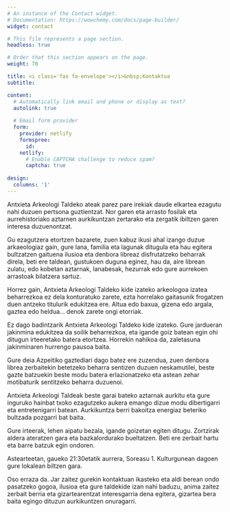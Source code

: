 ```yaml
---
# An instance of the Contact widget.
# Documentation: https://wowchemy.com/docs/page-builder/
widget: contact

# This file represents a page section.
headless: true

# Order that this section appears on the page.
weight: 70

title: <i class='fas fa-envelope'></i>&nbsp;Kontaktua
subtitle:

content:
  # Automatically link email and phone or display as text?
  autolink: true
  
  # Email form provider
  form:
    provider: netlify
    formspree:
      id:
    netlify:
      # Enable CAPTCHA challenge to reduce spam?
      captcha: true
  
design:
  columns: '1'
---
```


Antxieta Arkeologi Taldeko ateak parez
pare irekiak daude elkartea ezagutu nahi
duzuen pertsona guztientzat. Nor garen eta
arrasto fosilak eta aurrehistoriako aztarnen
aurkikuntzan zertarako eta zergatik ibiltzen
garen interesa duzuenontzat.

Gu ezagutzera etortzen bazarete, zuen kabuz
ikusi ahal izango duzue arkaeologiaz gain,
gure lana, familia eta lagunak ditugula eta
hau egitera bultzatzen gaituena ilusioa eta
denbora libreaz disfrutatzeko beharrak direla,
beti ere taldean, gustukoen duguna eginez,
hau da, aire librean zulatu, edo kobetan
aztarnak, lanabesak, hezurrak edo gure
aurrekoen arrastoak bilatzera sartuz.

Horrez gain, Antxieta Arkeologi Taldeko kide
izateko arkeologoa izatea beharrezkoa ez dela
konturatuko zarete, ezta horrelako gaitasunik
frogatzen duen antzeko titulurik edukitzea
ere. Altua edo baxua, gizena edo argala, gaztea
edo heldua… denok zarete ongi etorriak.

Ez dago badintzarik Antxieta Arkeologi
Taldeko kide izateko. Gure jardueran jakinmina
edukitzea da soilik beharrezkoa, eta igande
goiz batean egin ohi ditugun irteeretako batera
etortzea. Horrekin nahikoa da, zaletasuna
jakinminaren hurrengo pausoa baita.

Gure deia Azpeitiko gaztediari dago batez ere
zuzendua, zuen denbora librea zerbaitekin
betetzeko beharra sentizen duzuen neskamutilei,
beste gazte batzuekin beste modu
batera erlazionatzeko eta astean zehar
motibaturik sentitzeko beharra duzuenoi.

Antxieta Arkeologi Taldeak beste garai bateko
aztarnak aurkitu eta gure inguruko hainbat
txoko ezagutzeko aukera emango dizue
modu dibertigarri eta entretenigarri batean.
Aurkikuntza berri bakoitza energiaz beteriko
bultzada pozgarri bat baita.

Gure irteerak, lehen aipatu bezala, igande
goizetan egiten ditugu. Zortzirak aldera
ateratzen gara eta bazkalordurako bueltatzen.
Beti ere zerbait hartu eta barre batzuk egin
ondoren.

Astearteetan, gaueko 21:30etatik aurrera,
Soreasu 1. Kulturgunean dagoen gure lokalean
biltzen gara.

Oso erraza da. Jar zaitez gurekin kontaktuan
ikasteko eta aldi berean ondo pasatzeko gogoa,
ilusioa eta gure taldekide izan nahi baduzu,
anima zaitez zerbait berria eta gizartearentzat
interesgarria dena egitera, gizartea bera baita
egingo dituzun aurkikuntzen onuragarri.
